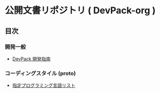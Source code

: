 # 公開文書リポジトリ ( DevPack-org )

## 目次

### 開発一般

- [DevPack 開発指南](./develop-general/general.md)

### コーディングスタイル (proto)

- [指定プログラミング言語リスト](./coding_proto/lang_list.md)
